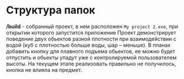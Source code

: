 # Структура папок

**/build** - собранный проект, в нем расположен `My project 2.exe`, при открытии которого запустится приложение
Проект демонстрирует поведение двух обьектов разной плотности при взаимодействии с водой (куб с плотностью больше воды, шар – меньше). В планах добавить кнопку для  плавного подъема обьектов, ее можно будет отпустить и обьекты упадут уже с контролируемой пользователем высоты. На текущем этапе реализовать правильно не получилось, кнопка не влияла на предмет.
